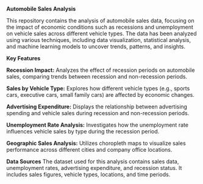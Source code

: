 **Automobile Sales Analysis**


This repository contains the analysis of automobile sales data, focusing on the impact of economic conditions such as recessions and unemployment on vehicle sales across different vehicle types. The data has been analyzed using various techniques, including data visualization, statistical analysis, and machine learning models to uncover trends, patterns, and insights.

**Key Features**

**Recession Impact:** Analyzes the effect of recession periods on automobile sales, comparing trends between recession and non-recession periods.

**Sales by Vehicle Type:** Explores how different vehicle types (e.g., sports cars, executive cars, small family cars) are affected by economic changes.

**Advertising Expenditure:** Displays the relationship between advertising spending and vehicle sales during recession and non-recession periods.

**Unemployment Rate Analysis:** Investigates how the unemployment rate influences vehicle sales by type during the recession period.

**Geographic Sales Analysis:** Utilizes choropleth maps to visualize sales performance across different cities and company office locations.

**Data Sources**
The dataset used for this analysis contains sales data, unemployment rates, advertising expenditure, and recession status.
It includes sales figures, vehicle types, locations, and time periods.

